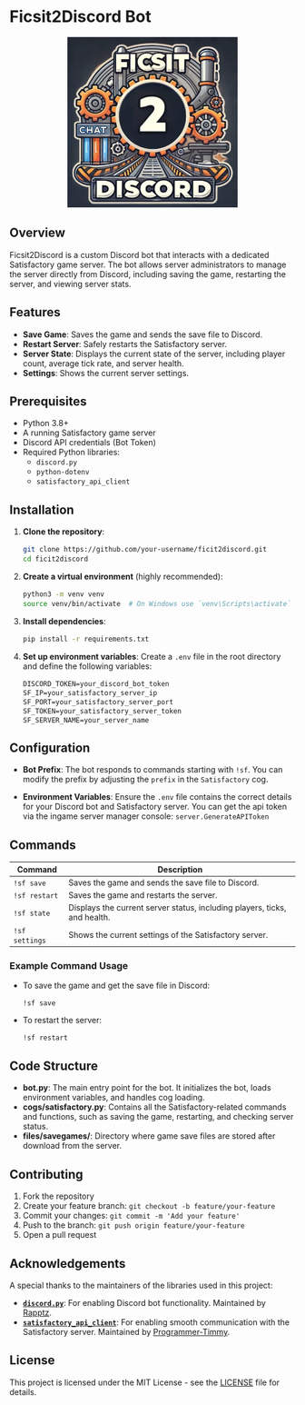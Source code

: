 # Ficsit2Discord Bot

<p align="center">
<img src="https://raw.githubusercontent.com/Brazier85/Ficsit2Discord/refs/heads/main/files/f2d_logo.webp" width="300" height="300">
</p>

## Overview
Ficsit2Discord is a custom Discord bot that interacts with a dedicated Satisfactory game server. The bot allows server administrators to manage the server directly from Discord, including saving the game, restarting the server, and viewing server stats.

## Features
- **Save Game**: Saves the game and sends the save file to Discord.
- **Restart Server**: Safely restarts the Satisfactory server.
- **Server State**: Displays the current state of the server, including player count, average tick rate, and server health.
- **Settings**: Shows the current server settings.

## Prerequisites
- Python 3.8+
- A running Satisfactory game server
- Discord API credentials (Bot Token)
- Required Python libraries:
  - `discord.py`
  - `python-dotenv`
  - `satisfactory_api_client`

## Installation

1. **Clone the repository**:
   ```bash
   git clone https://github.com/your-username/ficit2discord.git
   cd ficit2discord
   ```

2. **Create a virtual environment** (highly recommended):
   ```bash
   python3 -m venv venv
   source venv/bin/activate  # On Windows use `venv\Scripts\activate`
   ```

3. **Install dependencies**:
   ```bash
   pip install -r requirements.txt
   ```

4. **Set up environment variables**:
   Create a `.env` file in the root directory and define the following variables:
   ```
   DISCORD_TOKEN=your_discord_bot_token
   SF_IP=your_satisfactory_server_ip
   SF_PORT=your_satisfactory_server_port
   SF_TOKEN=your_satisfactory_server_token
   SF_SERVER_NAME=your_server_name
   ```

## Configuration

- **Bot Prefix**: The bot responds to commands starting with `!sf`. You can modify the prefix by adjusting the `prefix` in the `Satisfactory` cog.
  
- **Environment Variables**: Ensure the `.env` file contains the correct details for your Discord bot and Satisfactory server. You can get the api token via the ingame server manager console: `server.GenerateAPIToken`

## Commands

| Command         | Description                                                                 |
|-----------------|-----------------------------------------------------------------------------|
| `!sf save`      | Saves the game and sends the save file to Discord.                          |
| `!sf restart`   | Saves the game and restarts the server.                                     |
| `!sf state`     | Displays the current server status, including players, ticks, and health.   |
| `!sf settings`  | Shows the current settings of the Satisfactory server.                      |

### Example Command Usage

- To save the game and get the save file in Discord:
  ```
  !sf save
  ```

- To restart the server:
  ```
  !sf restart
  ```

## Code Structure

- **bot.py**: The main entry point for the bot. It initializes the bot, loads environment variables, and handles cog loading.
- **cogs/satisfactory.py**: Contains all the Satisfactory-related commands and functions, such as saving the game, restarting, and checking server status.
- **files/savegames/**: Directory where game save files are stored after download from the server.

## Contributing

1. Fork the repository
2. Create your feature branch: `git checkout -b feature/your-feature`
3. Commit your changes: `git commit -m 'Add your feature'`
4. Push to the branch: `git push origin feature/your-feature`
5. Open a pull request

## Acknowledgements

A special thanks to the maintainers of the libraries used in this project:
- **[`discord.py`](https://github.com/Rapptz/discord.py)**: For enabling Discord bot functionality. Maintained by [Rapptz](https://github.com/Rapptz).
- **[`satisfactory_api_client`](https://github.com/Programmer-Timmy/satisfactory-dedicated-server-api-SDK)**: For enabling smooth communication with the Satisfactory server. Maintained by [Programmer-Timmy](https://github.com/Programmer-Timmy).

## License

This project is licensed under the MIT License - see the [LICENSE](LICENSE) file for details.

